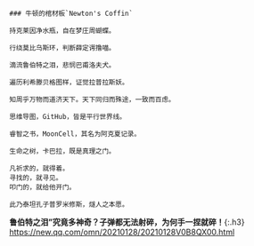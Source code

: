 ```warning
### 牛顿的棺材板`Newton's Coffin`

持克莱因净水瓶，自在梦庄周蝴蝶。

行绕莫比乌斯环，判断薛定谔撸喵。

滴流鲁伯特之泪，悲悯巴甫洛夫犬。

遍历利希滕贝格图样，证觉拉普拉斯妖。

知周乎万物而道济天下。天下同归而殊途，一致而百虑。

思维导图，GitHub，皆是平行世界线。

睿智之书，MoonCell，其名为阿克夏记录。

生命之树，卡巴拉，既是真理之门。

凡祈求的，就得着。
寻找的，就寻见。
叩门的，就给他开门。

此乃泰坦孔子普罗米修斯，燧人之本愿。
```

**鲁伯特之泪”究竟多神奇？子弹都无法射碎，为何手一捏就碎！**{:.h3}<br>
<https://new.qq.com/omn/20210128/20210128V0B8QX00.html>
